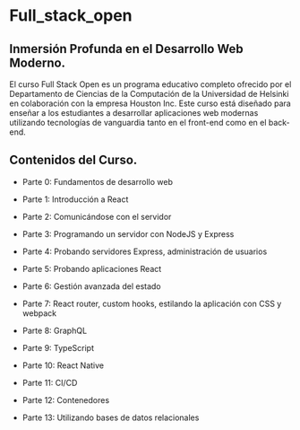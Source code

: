 # Full_stack_open

## Inmersión Profunda en el Desarrollo Web Moderno.

El curso Full Stack Open es un programa educativo completo ofrecido por el Departamento de Ciencias de la Computación de la Universidad de Helsinki en colaboración con la empresa Houston Inc. Este curso está diseñado para enseñar a los estudiantes a desarrollar aplicaciones web modernas utilizando tecnologías de vanguardia tanto en el front-end como en el back-end.

## Contenidos del Curso.

* Parte 0: Fundamentos de desarrollo web

* Parte 1: Introducción a React

* Parte 2: Comunicándose con el servidor

* Parte 3: Programando un servidor con NodeJS y Express

* Parte 4: Probando servidores Express, administración de usuarios

* Parte 5: Probando aplicaciones React

* Parte 6: Gestión avanzada del estado

* Parte 7: React router, custom hooks, estilando la aplicación con CSS y webpack

* Parte 8: GraphQL

* Parte 9: TypeScript

* Parte 10: React Native

* Parte 11: CI/CD 

* Parte 12: Contenedores

* Parte 13: Utilizando bases de datos relacionales
